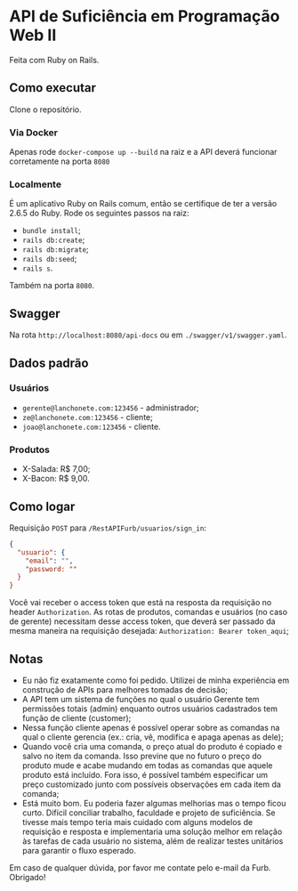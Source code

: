# API de Suficiência em Programação Web II

Feita com Ruby on Rails.

## Como executar

Clone o repositório.

### Via Docker

Apenas rode `docker-compose up --build` na raiz e a API deverá funcionar corretamente na porta `8080`

### Localmente

É um aplicativo Ruby on Rails comum, então se certifique de ter a versão 2.6.5 do Ruby. Rode os seguintes passos na raiz:
- `bundle install`;
- `rails db:create`;
- `rails db:migrate`;
- `rails db:seed`;
- `rails s`.

Também na porta `8080`.

## Swagger

Na rota `http://localhost:8080/api-docs` ou em `./swagger/v1/swagger.yaml`.

## Dados padrão

### Usuários

- `gerente@lanchonete.com:123456` - administrador;
- `ze@lanchonete.com:123456` - cliente;
- `joao@lanchonete.com:123456` - cliente.

### Produtos

- X-Salada: R$ 7,00;
- X-Bacon: R$ 9,00.

## Como logar

Requisição `POST` para `/RestAPIFurb/usuarios/sign_in`:

```json
{
  "usuario": {
    "email": "",
    "password: ""
  }
}
```

Você vai receber o access token que está na resposta da requisição no header `Authorization`. As rotas de produtos, comandas e usuários (no caso de gerente) necessitam desse access token, que deverá ser passado da mesma maneira na requisição desejada: `Authorization: Bearer token_aqui`;

## Notas

- Eu não fiz exatamente como foi pedido. Utilizei de minha experiência em construção de APIs para melhores tomadas de decisão;
- A API tem um sistema de funções no qual o usuário Gerente tem permissões totais (admin) enquanto outros usuários cadastrados tem função de cliente (customer);
- Nessa função cliente apenas é possível operar sobre as comandas na qual o cliente gerencia (ex.: cria, vê, modifica e apaga apenas as dele);
- Quando você cria uma comanda, o preço atual do produto é copiado e salvo no item da comanda. Isso previne que no futuro o preço do produto mude e acabe mudando em todas as comandas que aquele produto está incluído. Fora isso, é possível também especificar um preço customizado junto com possíveis observações em cada item da comanda;
- Está muito bom. Eu poderia fazer algumas melhorias mas o tempo ficou curto. Difícil conciliar trabalho, faculdade e projeto de suficiência. Se tivesse mais tempo teria mais cuidado com alguns modelos de requisição e resposta e implementaria uma solução melhor em relação às tarefas de cada usuário no sistema, além de realizar testes unitários para garantir o fluxo esperado.

Em caso de qualquer dúvida, por favor me contate pelo e-mail da Furb. Obrigado!
